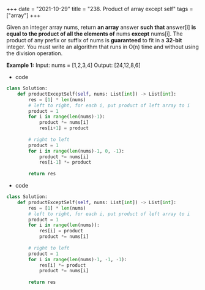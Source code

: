 +++
date = "2021-10-29"
title = "238. Product of array except self"
tags = ["array"]
+++


Given an integer array nums, return __an array__ answer __such that__ answer[i] __is equal to the product of all the elements of__ nums __except__ nums[i].
The product of any prefix or suffix of nums is **guaranteed** to fit in a **32-bit** integer.
You must write an algorithm that runs in O(n) time and without using the division operation.
 
**Example 1:**
Input: nums = [1,2,3,4] Output: [24,12,8,6]

- code
```py
class Solution:
    def productExceptSelf(self, nums: List[int]) -> List[int]:
        res = [1] * len(nums)
        # left to right, for each i, put product of left array to i
        product = 1
        for i in range(len(nums)-1):
            product *= nums[i]
            res[i+1] = product
            
        # right to left
        product = 1
        for i in range(len(nums)-1, 0, -1):
            product *= nums[i]
            res[i-1] *= product
            
        return res
```
- code
```py
class Solution:
    def productExceptSelf(self, nums: List[int]) -> List[int]:
        res = [1] * len(nums)
        # left to right, for each i, put product of left array to i
        product = 1
        for i in range(len(nums)):
            res[i] = product
            product *= nums[i]
            
        # right to left
        product = 1
        for i in range(len(nums)-1, -1, -1):
            res[i] *= product
            product *= nums[i]
            
        return res
```

